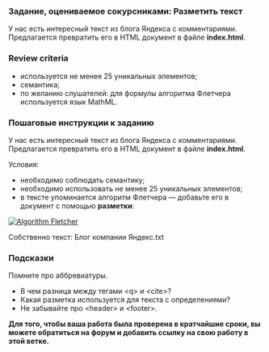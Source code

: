### Задание, оцениваемое сокурсниками: Разметить текст

У нас есть интересный текст из блога Яндекса с комментариями. Предлагается превратить его в HTML документ в файле <strong>index.html</strong>.

### Review criteria
* используется не менее 25 уникальных элементов;
* семантика;
* по желанию слушателей: для формулы алгоритма Флетчера используется язык MathML.

### Пошаговые инструкции к заданию
У нас есть интересный текст из блога Яндекса с комментариями. Предлагается превратить его в HTML документ в файле <strong>index.html</strong>.

Условия:
* необходимо соблюдать семантику;
* необходимо использовать не менее 25 уникальных элементов;
* в тексте упоминается алгоритм Флетчера — добавьте его в документ c помощью <strong>разметки</strong>:


[![Algorithm Fletcher](https://i111.fastpic.ru/big/2020/0419/45/f912626c58279992d905461593959f45.png)](https://fastpic.ru/view/111/2020/0419/f912626c58279992d905461593959f45.png.html)


Собственно текст: Блог компании Яндекс.txt


### Подсказки

Помните про аббревиатуры.
* В чем разница между тегами \<q> и \<cite>?
* Какая разметка используется для текста с определениями?
* Не забывайте про \<header> и \<footer>.


<strong>Для того, чтобы ваша работа была проверена в кратчайшие сроки, вы можете обратиться на форум и добавить ссылку на свою работу в этой ветке.</strong>

